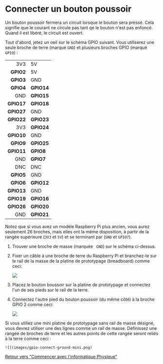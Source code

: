 # Connecter un bouton poussoir

Un bouton poussoir fermera un circuit lorsque le bouton sera pressé. Cela signifie que le courant ne circule pas tant qe le bouton n'est pas enfoncé. Quand il est libéré, le circuit est ouvert.

Tout d'abord, jetez un oeil sur le schéma GPIO suivant. Vous utiliserez une seule broche de terre (marqué `GND`) et plusieurs broches GPIO (marqué `GPIO`) :


|            |            |
|-----------:|:-----------|
|    3V3     | 5V         |
|  **GPIO2** | 5V         |
|  **GPIO3** | GND        |
|  **GPIO4** | **GPIO14** |
|        GND | **GPIO15** |
| **GPIO17** | **GPIO18** |
| **GPIO27** | GND        |
| **GPIO22** | **GPIO23** |
|        3V3 | **GPIO24** |
| **GPIO10** | GND        |
|  **GPIO9** | **GPIO25** |
| **GPIO11** | **GPIO8**  |
|        GND | **GPIO7**  |
|        DNC | DNC        |
|  **GPIO5** | GND        |
|  **GPIO6** | **GPIO12** |
| **GPIO13** | GND        |
| **GPIO19** | **GPIO16** |
| **GPIO26** | **GPIO20** |
|        GND | **GPIO21** |

Notez que si vous avez un modèle Raspberry Pi plus ancien, vous aurez seulement 26 broches, mais elles ont la même disposition, à partir de la rangée supérieure (`3V3` et `5V`) et se terminant par (`GND` et `GPIO7`).
    
1. Trouver une broche de masse (marquée ` GND`) sur le schéma ci-dessus.

2. Fixer un câble à une broche de terre du Raspberry Pi et branchez-le sur le rail de la masse de la platine de prototypage (breadboard) comme ceci:

    ![](images/gpio-connect-ground.png)

3. Placez le bouton boussoir sur la platine de prototypage et connectez l'un de ses pieds sur le rail de la terre.

4. Connectez l'autre pied du bouton poussoir (du même côté) à la broche GPIO 2 comme ceci:

    ![](images/gpio-connect-button.png)
    
Si vous utiliez une mini platine de prototypage sans rail de masse désigné, vous devrez utiliser une des lignes comme un rail de masse. Définissez une rangée de broches de terre et les autres points de cette rangée seront reliés à la terre comme ceci :


    ![](images/gpio-connect-ground-mini.png)

[Retour vers "Commencer avec l'informatique Physique"](worksheet.md)
